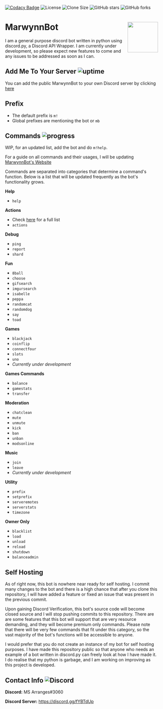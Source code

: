 [![Codacy Badge](https://app.codacy.com/project/badge/Grade/41bbb30fede24aa09a3bb772cc4f4d7f)](https://www.codacy.com/manual/marwynnsomridhivej/marwynnbot?utm_source=github.com&amp;utm_medium=referral&amp;utm_content=marwynnsomridhivej/marwynnbot&amp;utm_campaign=Badge_Grade)
![License](https://img.shields.io/badge/license-GPLv3.0-brightgreen)
![Clone Size](https://img.shields.io/github/repo-size/marwynnsomridhivej/marwynnbot?color=red&label=Clone%20Size)
![GitHub stars](https://img.shields.io/github/stars/marwynnsomridhivej/marwynnbot?label=Stars&style=social)
![GitHub forks](https://img.shields.io/github/forks/marwynnsomridhivej/marwynnbot?label=Forks&style=social)

# MarwynnBot <img align="right" src="https://i.kym-cdn.com/photos/images/original/000/762/243/edd.jpg" height="100" width="100">
I am a general purpose discord bot written in python using discord.py, a Discord API Wrapper. I am currently under
development, so please expect new features to come and any issues to be addressed as soon as I can.

## Add Me To Your Server ![uptime](https://img.shields.io/badge/uptime-90.0%25-brightgreen)
You can add the public MarwynnBot to your own Discord server by clicking [here](https://discord.com/oauth2/authorize?client_id=623317451811061763&scope=bot&permissions=8)

## Prefix
- The default prefix is `m!`
- Global prefixes are mentioning the bot or `mb`

## Commands ![progress](https://img.shields.io/badge/coverage-20%25-orange)
WIP, for an updated list, add the bot and do `m!help`.

For a guide on all commands and their usages, I will be updating [MarwynnBot's Website](https://www.marwynnbot.tk)

Commands are separated into categories that determine a command's function. Below is a list that will be updated
frequently as the bot's functionality grows.

**Help**
-   `help`

**Actions**
-   Check [here]((https://www.marwynnbot.tk)) for a full list
-   `actions`

**Debug**
-   `ping`
-   `report`
-   `shard`

**Fun**
-   `8ball`
-   `choose`
-   `gifsearch`
-   `imgursearch`
-   `isabelle`
-   `peppa`
-   `randomcat`
-   `randomdog`
-   `say`
-   `toad`

**Games**
-   `blackjack`
-   `coinflip`
-   `connectfour`
-   `slots`
-   `uno`
-   *Currently under development*

**Games Commands**
-   `balance`
-   `gamestats`
-   `transfer`

**Moderation**
-   `chatclean`
-   `mute`
-   `unmute`
-   `kick`
-   `ban`
-   `unban`
-   `modsonline`

**Music**
-   `join`
-   `leave`
-   *Currently under development*

**Utility**
-   `prefix`
-   `setprefix`
-   `serveremotes`
-   `serverstats`
-   `timezone`

**Owner Only**
-   `blacklist`
-   `load`
-   `unload`
-   `reload`
-   `shutdown`
-   `balanceadmin`

## Self Hosting
As of right now, this bot is nowhere near ready for self hosting. I commit many changes to the bot and there is a high
chance that after you clone this repository, I will have added a feature or fixed an issue that was present in the
previous commit.

Upon gaining Discord Verification, this bot's source code will become closed source and I will stop pushing commits to
this repository. There are are some features that this bot will support that are very resource demanding, and they will
become premium only commands. Please note that there will be very few commands that fit under this category, so the vast
majority of the bot's functions will be accessible to anyone.

I would prefer that you do not create an instance of my bot for self hosting purposes. I have made this repository
public so that anyone who needs an example of a bot written in discord.py can freely look at how I have made it. I do
realise that my python is garbage, and I am working on improving as this project is developed.

## Contact Info ![Discord](https://img.shields.io/discord/707981159748993084?color=blue&label=Discord)
**Discord:** MS Arranges#3060

**Discord Server:** https://discord.gg/fYBTdUp